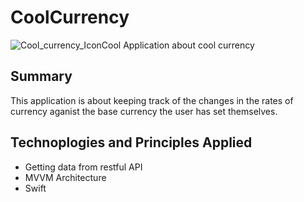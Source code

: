 # CoolCurrency
![Cool_currency_Icon](https://user-images.githubusercontent.com/80006278/138697715-0c3fd6e0-7b83-4210-9068-17de91b9588e.png)Cool Application about cool currency


## Summary
This application is about keeping track of the changes in the rates of currency aganist the base currency the user has set themselves. 

## Technoplogies and Principles Applied
- Getting data from restful API
- MVVM Architecture
- Swift
